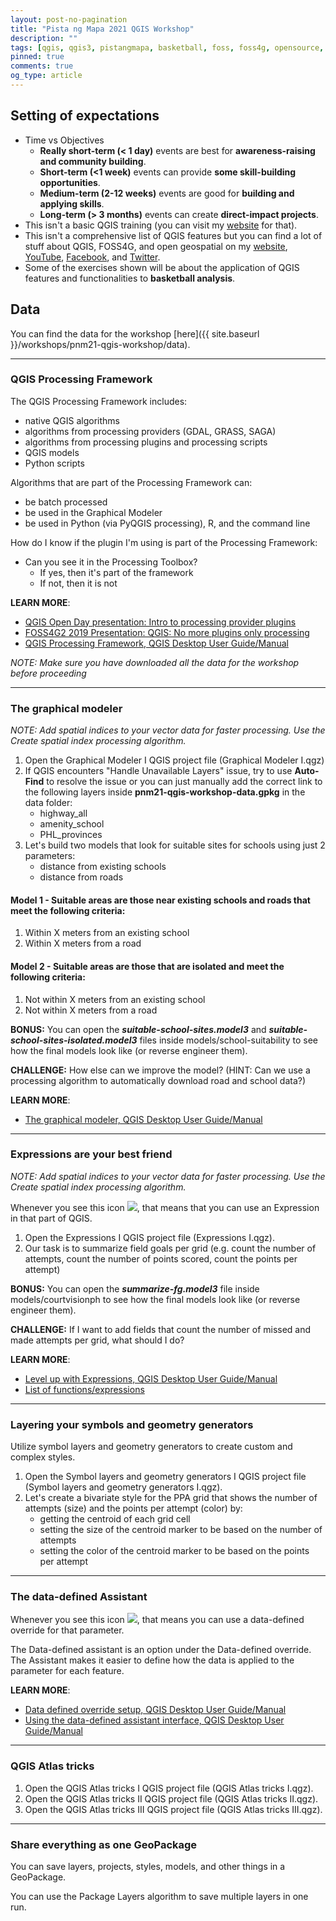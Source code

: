 ```yaml
---
layout: post-no-pagination
title: "Pista ng Mapa 2021 QGIS Workshop"
description: ""
tags: [qgis, qgis3, pistangmapa, basketball, foss, foss4g, opensource, freeasinfreedom, freesoftware]
pinned: true
comments: true
og_type: article
---
```

## Setting of expectations
- Time vs Objectives
  - **Really short-term (< 1 day)** events are best for **awareness-raising and community building**.
  - **Short-term (<1 week)** events can provide **some skill-building opportunities**.
  - **Medium-term (2-12 weeks)** events are good for **building and applying skills**.
  - **Long-term (> 3 months)** events can create **direct-impact projects**.
- This isn't a basic QGIS training (you can visit my [website](https://bnhr.xyz/services/training/spatial) for that).
- This isn't a comprehensive list of QGIS features but you can find a lot of stuff about QGIS, FOSS4G, and open geospatial on my [website](https://bnhr.xyz), [YouTube](https://youtube.com/c/bnhrdotxyz), [Facebook](https://facebook.com/bnhr.xyz), and [Twitter](https://twitter.com/bnhrdotxyz).
- Some of the exercises shown will be about the application of QGIS features and functionalities to **basketball analysis**.

## Data
You can find the data for the workshop [here]({{ site.baseurl }}/workshops/pnm21-qgis-workshop/data).

---
### QGIS Processing Framework
The QGIS Processing Framework includes:
- native QGIS algorithms
- algorithms from processing providers (GDAL, GRASS, SAGA)
- algorithms from processing plugins and processing scripts
- QGIS models
- Python scripts

Algorithms that are part of the Processing Framework can:
- be batch processed
- be used in the Graphical Modeler
- be used in Python (via PyQGIS processing), R, and the command line

How do I know if the plugin I'm using is part of the Processing Framework:
- Can you see it in the Processing Toolbox?
  - If yes, then it's part of the framework
  - If not, then it is not

**LEARN MORE**:
- [QGIS Open Day presentation: Intro to processing provider plugins](https://www.youtube.com/watch?v=9fWQZqPjPVk)
- [FOSS4G2 2019 Presentation: QGIS: No more plugins only processing](https://www.youtube.com/watch?v=pdO49ysuqVY)
- [QGIS Processing Framework, QGIS Desktop User Guide/Manual](https://docs.qgis.org/latest/en/docs/user_manual/processing/index.html)

*NOTE: Make sure you have downloaded all the data for the workshop before proceeding*

---
### The graphical modeler

*NOTE: Add spatial indices to your vector data for faster processing. Use the Create spatial index processing algorithm.*

1. Open the Graphical Modeler I QGIS project file (Graphical Modeler I.qgz)
2. If QGIS encounters "Handle Unavailable Layers" issue, try to use **Auto-Find** to resolve the issue or you can just manually add the correct link to the following layers inside **pnm21-qgis-workshop-data.gpkg** in the data folder:
   - highway_all
   - amenity_school
   - PHL_provinces
3. Let's build two models that look for suitable sites for schools using just 2 parameters:
   - distance from existing schools
   - distance from roads

#### Model 1 - Suitable areas are those near existing schools and roads that meet the following criteria:
1. Within X meters from an existing school
2. Within X meters from a road

#### Model 2 - Suitable areas are those that are isolated and meet the following criteria:
1. Not within X meters from an existing school
2. Not within X meters from a road

**BONUS:** You can open the ***suitable-school-sites.model3*** and ***suitable-school-sites-isolated.model3*** files inside models/school-suitability to see how the final models look like (or reverse engineer them).

**CHALLENGE:** How else can we improve the model? (HINT: Can we use a processing algorithm to automatically download road and school data?)

**LEARN MORE**:
- [The graphical modeler, QGIS Desktop User Guide/Manual](https://docs.qgis.org/latest/en/docs/user_manual/processing/modeler.html)

---
### Expressions are your best friend

*NOTE: Add spatial indices to your vector data for faster processing. Use the Create spatial index processing algorithm.*

Whenever you see this icon ![](https://docs.qgis.org/3.22/en/_images/mIconExpression.png), that means that you can use an Expression in that part of QGIS.

1. Open the Expressions I QGIS project file (Expressions I.qgz).
2. Our task is to summarize field goals per grid (e.g. count the number of attempts, count the number of points scored, count the points per attempt)

**BONUS:** You can open the ***summarize-fg.model3*** file inside models/courtvisionph to see how the final models look like (or reverse engineer them).

**CHALLENGE:** If I want to add fields that count the number of missed and made attempts per grid, what should I do?

**LEARN MORE**:
- [Level up with Expressions, QGIS Desktop User Guide/Manual](https://docs.qgis.org/latest/en/docs/user_manual/expressions/index.html)
- [List of functions/expressions](https://docs.qgis.org/latest/en/docs/user_manual/expressions/functions_list.html)


---
### Layering your symbols and geometry generators

Utilize symbol layers and geometry generators to create custom and complex styles.

1. Open the Symbol layers and geometry generators I QGIS project file (Symbol layers and geometry generators I.qgz).
2. Let's create a bivariate style for the PPA grid that shows the number of attempts (size) and the points per attempt (color) by:
   - getting the centroid of each grid cell
   - setting the size of the centroid marker to be based on the number of attempts
   - setting the color of the centroid marker to be based on the points per attempt

---
### The data-defined Assistant

Whenever you see this icon ![](https://docs.qgis.org/3.22/en/_images/mIconDataDefine.png), that means you can use a data-defined override for that parameter.

The Data-defined assistant is an option under the Data-defined override. The Assistant makes it easier to define how the data is applied to the parameter for each feature.

**LEARN MORE**:
- [Data defined override setup, QGIS Desktop User Guide/Manual](https://docs.qgis.org/3.22/en/docs/user_manual/introduction/general_tools.html#data-defined-override-setup)
- [Using the data-defined assistant interface, QGIS Desktop User Guide/Manual](https://docs.qgis.org/latest/en/docs/user_manual/introduction/general_tools.html#data-defined-assistant)

---
### QGIS Atlas tricks

1. Open the QGIS Atlas tricks I QGIS project file (QGIS Atlas tricks I.qgz).
1. Open the QGIS Atlas tricks II QGIS project file (QGIS Atlas tricks II.qgz).
1. Open the QGIS Atlas tricks III QGIS project file (QGIS Atlas tricks III.qgz).

---
### Share everything as one GeoPackage

You can save layers, projects, styles, models, and other things in a GeoPackage.

You can use the Package Layers algorithm to save multiple layers in one run.